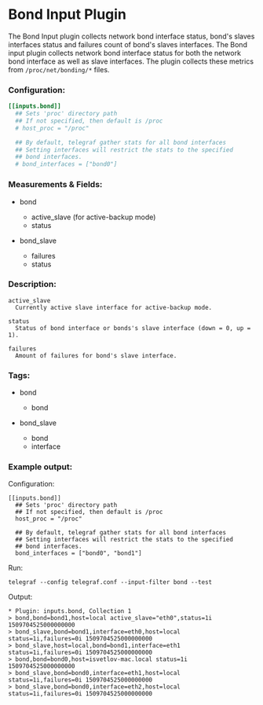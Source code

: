 # Bond Input Plugin

The Bond Input plugin collects network bond interface status, bond's slaves interfaces
status and failures count of bond's slaves interfaces.
The Bond input plugin collects network bond interface status for both the
network bond interface as well as slave interfaces.
The plugin collects these metrics from `/proc/net/bonding/*` files.

### Configuration:

```toml
[[inputs.bond]]
  ## Sets 'proc' directory path
  ## If not specified, then default is /proc
  # host_proc = "/proc"

  ## By default, telegraf gather stats for all bond interfaces
  ## Setting interfaces will restrict the stats to the specified
  ## bond interfaces.
  # bond_interfaces = ["bond0"]
```

### Measurements & Fields:

- bond
  - active_slave (for active-backup mode)
  - status

- bond_slave
  - failures
  - status

### Description:

```
active_slave
  Currently active slave interface for active-backup mode.

status
  Status of bond interface or bonds's slave interface (down = 0, up = 1).

failures
  Amount of failures for bond's slave interface.
```

### Tags:

- bond
  - bond

- bond_slave
  - bond
  - interface

### Example output:

Configuration:

```
[[inputs.bond]]
  ## Sets 'proc' directory path
  ## If not specified, then default is /proc
  host_proc = "/proc"

  ## By default, telegraf gather stats for all bond interfaces
  ## Setting interfaces will restrict the stats to the specified
  ## bond interfaces.
  bond_interfaces = ["bond0", "bond1"]
```

Run:

```
telegraf --config telegraf.conf --input-filter bond --test
```

Output:

```
* Plugin: inputs.bond, Collection 1
> bond,bond=bond1,host=local active_slave="eth0",status=1i 1509704525000000000
> bond_slave,bond=bond1,interface=eth0,host=local status=1i,failures=0i 1509704525000000000
> bond_slave,host=local,bond=bond1,interface=eth1 status=1i,failures=0i 1509704525000000000
> bond,bond=bond0,host=isvetlov-mac.local status=1i 1509704525000000000
> bond_slave,bond=bond0,interface=eth1,host=local status=1i,failures=0i 1509704525000000000
> bond_slave,bond=bond0,interface=eth2,host=local status=1i,failures=0i 1509704525000000000
```
